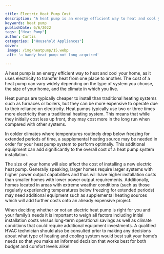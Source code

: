 ```yaml
---

title: Electric Heat Pump Cost
description: "A heat pump is an energy efficient way to heat and cool your home, as it uses electricity to transfer heat from one place to anoth...find out now"
keywords: heat pump
publishDate: 6/6/2022
tags: ["Heat Pump"]
author: Curtis
categories: ["Household Appliances"]
cover: 
 image: /img/heatpump/15.webp
 alt: 'a handy heat pump not long acquired'

---
```


A heat pump is an energy efficient way to heat and cool your home, as it uses electricity to transfer heat from one place to another. The cost of a heat pump can vary widely depending on the type of system you choose, the size of your home, and the climate in which you live.

Heat pumps are typically cheaper to install than traditional heating systems such as furnaces or boilers, but they can be more expensive to operate due to their reliance on electricity. Heat pumps typically use two or three times more electricity than a traditional heating system. This means that while they initially cost less up front, they may cost more in the long run when compared with other systems. 

In colder climates where temperatures routinely drop below freezing for extended periods of time, a supplemental heating source may be needed in order for your heat pump system to perform optimally. This additional equipment can add significantly to the overall cost of a heat pump system installation. 

The size of your home will also affect the cost of installing a new electric heat pump. Generally speaking, larger homes require larger systems with higher power output capabilities and thus will have higher installation costs than smaller homes with lower power output requirements. Additionally, homes located in areas with extreme weather conditions (such as those regularly experiencing temperatures below freezing for extended periods) may need additional equipment such as supplemental heating sources which will add further costs onto an already expensive project. 

When deciding whether or not an electric heat pump is right for you and your family’s needs it is important to weigh all factors including initial installation costs versus long-term operational savings as well as climate conditions that could require additional equipment investments. A qualified HVAC technician should also be consulted prior to making any decisions about what type of heating and cooling system would best suit your home’s needs so that you make an informed decision that works best for both budget and comfort levels alike!
